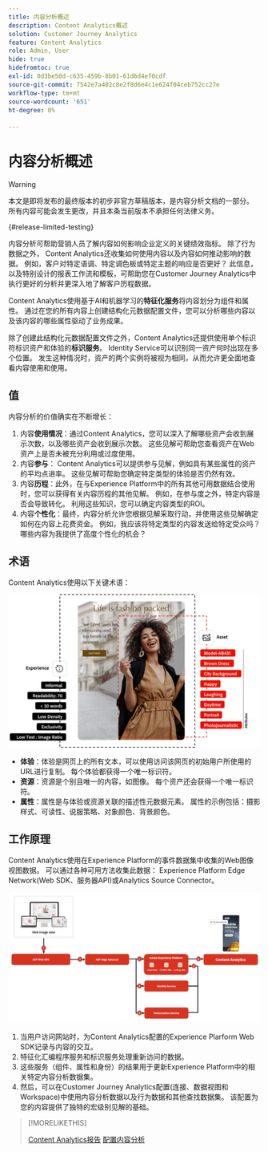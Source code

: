 ```yaml
---
title: 内容分析概述
description: Content Analytics概述
solution: Customer Journey Analytics
feature: Content Analytics
role: Admin, User
hide: true
hidefromtoc: true
exl-id: 0d3be50d-c635-459b-8b01-61d6d4ef0cdf
source-git-commit: 7542e7a402c8e2f8d6e4c1e624f04ceb752cc27e
workflow-type: tm+mt
source-wordcount: '651'
ht-degree: 0%

---
```


# 内容分析概述

<!-- 
This is a placeholder article for upcoming Content Analytics documentation. Currently used to set up contextual help entries for developer working on onboarding UI and workspace UI 
-->

>[!WARNING]
>
>本文是即将发布的最终版本的初步非官方草稿版本，是内容分析文档的一部分。 所有内容可能会发生更改，并且本条当前版本不承担任何法律义务。
>

{#release-limited-testing}

内容分析可帮助营销人员了解内容如何影响企业定义的关键绩效指标。 除了行为数据之外， Content Analytics还收集如何使用内容以及内容如何推动影响的数据。 例如，客户对特定语调、特定调色板或特定主题的响应是否更好？ 此信息，以及特别设计的报表工作流和模板，可帮助您在Customer Journey Analytics中执行更好的分析并更深入地了解客户历程数据。

Content Analytics使用基于AI和机器学习的&#x200B;**特征化服务**&#x200B;将内容划分为组件和属性。 通过在您的所有内容上创建结构化元数据配置文件，您可以分析哪些内容以及该内容的哪些属性驱动了业务成果。

除了创建此结构化元数据配置文件之外，Content Analytics还提供使用单个标识符标识资产和体验的&#x200B;**标识服务**。 Identity Service可以识别同一资产何时出现在多个位置。 发生这种情况时，资产的两个实例将被视为相同，从而允许更全面地查看内容使用和使用。

## 值

内容分析的价值确实在不断增长：

1. 内容&#x200B;**使用情况**：通过Content Analytics，您可以深入了解哪些资产会收到展示次数，以及哪些资产会收到展示次数。 这些见解可帮助您查看资产在Web资产上是否未被充分利用或过度使用。
1. 内容&#x200B;**参与**： Content Analytics可以提供参与见解，例如具有某些属性的资产的平均点进率。 这些见解可帮助您确定特定类型的体验是否仍然有效。
1. 内容&#x200B;**历程**：此外，在与Experience Platform中的所有其他可用数据结合使用时，您可以获得有关内容历程的其他见解。 例如，在参与度之外，特定内容是否会导致转化。 利用这些知识，您可以确定内容类型的ROI。
1. 内容&#x200B;**个性化**：最终，内容分析允许您根据见解采取行动，并使用这些见解确定如何在内容上花费资金。 例如，我应该将特定类型的内容发送给特定受众吗？ 哪些内容为我提供了高度个性化的机会？

## 术语

Content Analytics使用以下关键术语：

![Assets和体验](/help/content-analytics/assets//content-analytics-experience-asset.png)

* **体验**：体验是网页上的所有文本，可以使用访问该网页的初始用户所使用的URL进行复制。 每个体验都获得一个唯一标识符。
* **资源**：资源是个别且唯一的内容，如图像。 每个资产还会获得一个唯一标识符。
* **属性**：属性是与体验或资源关联的描述性元数据元素。 属性的示例包括：摄影样式、可读性、说服策略、对象颜色、背景颜色。

## 工作原理

Content Analytics使用在Experience Platform的事件数据集中收集的Web图像视图数据。 可以通过各种可用方法收集此数据： Experience Platform Edge Network(Web SDK、服务器API)或Analytics Source Connector。

![内容分析 — 工作原理](assets/how-it-works.png)


1. 当用户访问网站时，为Content Analytics配置的Experience Plarform Web SDK记录与内容的交互。
1. 特征化汇编程序服务和标识服务处理重新访问的数据。
1. 这些服务（组件、属性和身份）的结果用于更新Experience Platform中的相关特定内容分析数据集。
1. 然后，可以在Customer Journey Analytics配置(连接、数据视图和Workspace)中使用内容分析数据以及行为数据和其他查找数据集。 该配置为您的内容提供了独特的宏级别见解的基础。

>[!MORELIKETHIS]
>
>[Content Analytics报告](report/report.md)
>[配置内容分析](config/configuration.md)
